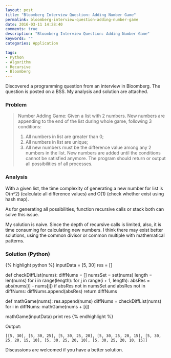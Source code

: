 ```yaml
---
layout: post
title: "Bloomberg Interview Question: Adding Number Game"
permalink: bloomberg-interview-question-adding-number-game
date: 2016-03-11 14:28:40
comments: true
description: "Bloomberg Interview Question: Adding Number Game"
keywords: ""
categories: Application

tags:
- Python
- Algorithm
- Recursive
- Bloomberg
---
```


Discovered a programming question from an interview in Bloomberg. The question is posted on a BSS. My analysis and solution are attached.

### Problem
> Number Adding Game:
> Given a list with 2 numbers. New numbers are appending to the end of the list during whole game, following 3 conditions:
> 1. All numbers in list are greater than 0;
> 2. All numbers in list are unique;
> 3. All new numbers must be the difference value among any 2 numbers in the list.
> New numbers are added until the conditions cannot be satisfied anymore.
> The program should return or output all possibilities of all processes.

### Analysis
With a given list, the time complexity of generating a new number for list is O(n^2) (calculate all difference values) and O(1) (check whether exist using hash map).

As for generating all possibilities, function recursive calls or stack both can solve this issue.

My solution is naive. Since the depth of recursive calls is limited, also, it is time consuming for calculating new numbers. I think there may exist better solutions, using the common divisor or common multiple with mathematical patterns.

### Solution (Python)
{% highlight python %}
inputData = [5, 30]
res = []

def checkDiffList(nums):
	diffNums = []
	numsSet = set(nums)
	length = len(nums)
	for i in range(length):
		for j in range(i + 1, length):
			absRes = abs(nums[i] - nums[j])
			if absRes not in numsSet and absRes not in diffNums:
				diffNums.append(absRes)
	return diffNums

def mathGame(nums):
	res.append(nums)
	diffNums = checkDiffList(nums)
	for i in diffNums:
		mathGame(nums + [i])

mathGame(inputData)
print res
{% endhighlight %}

Output:
```
[[5, 30], [5, 30, 25], [5, 30, 25, 20], [5, 30, 25, 20, 15], [5, 30, 25, 20, 15, 10], [5, 30, 25, 20, 10], [5, 30, 25, 20, 10, 15]]
```

Discussions are welcomed if you have a better solution.